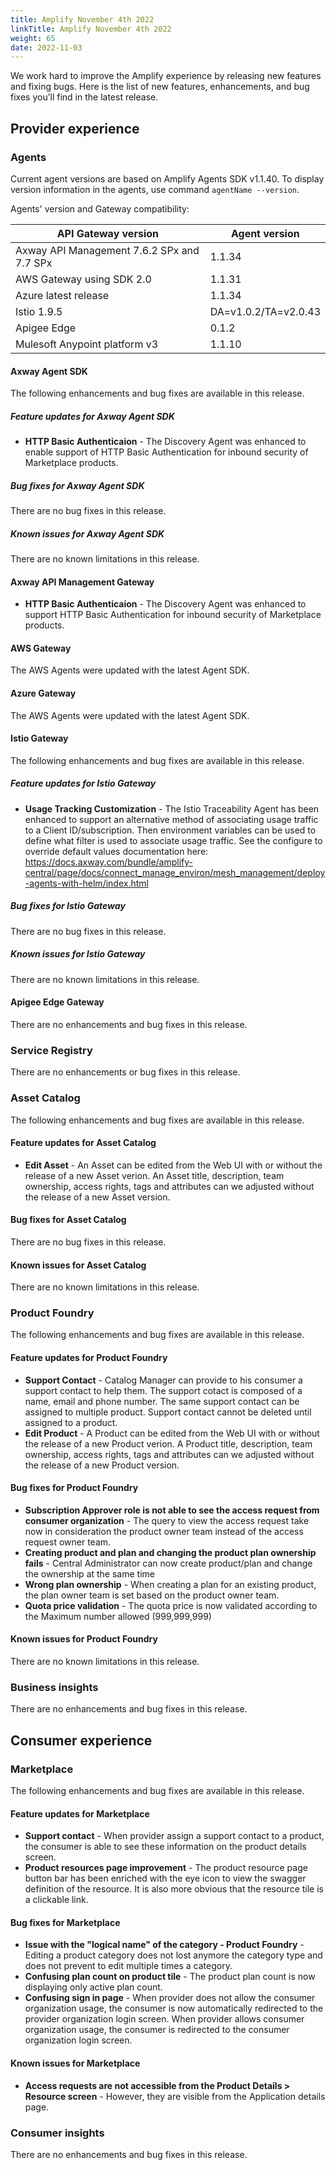 ```yaml
---
title: Amplify November 4th 2022
linkTitle: Amplify November 4th 2022
weight: 65
date: 2022-11-03
---
```

We work hard to improve the Amplify experience by releasing new features and fixing bugs. Here is the list of new features, enhancements, and bug fixes you’ll find in the latest release.

## Provider experience

### Agents

Current agent versions are based on Amplify Agents SDK v1.1.40. To display version information in the agents, use command `agentName --version`.

Agents' version and Gateway compatibility:

| API Gateway version                        | Agent version        |
|--------------------------------------------|----------------------|
| Axway API Management 7.6.2 SPx and 7.7 SPx | 1.1.34               |
| AWS Gateway using SDK 2.0                  | 1.1.31               |
| Azure latest release                       | 1.1.34               |
| Istio 1.9.5                                | DA=v1.0.2/TA=v2.0.43 |
| Apigee Edge                                | 0.1.2                |
| Mulesoft Anypoint platform v3              | 1.1.10               |

#### Axway Agent SDK

The following enhancements and bug fixes are available in this release.

##### Feature updates for Axway Agent SDK

* **HTTP Basic Authenticaion** - The Discovery Agent was enhanced to enable support of HTTP Basic Authentication for inbound security of Marketplace products.

##### Bug fixes for Axway Agent SDK

There are no bug fixes in this release.

##### Known issues for Axway Agent SDK

There are no known limitations in this release.

#### Axway API Management Gateway

* **HTTP Basic Authenticaion** - The Discovery Agent was enhanced to support HTTP Basic Authentication for inbound security of Marketplace products.

#### AWS Gateway

The AWS Agents were updated with the latest Agent SDK.

#### Azure Gateway

The AWS Agents were updated with the latest Agent SDK.

#### Istio Gateway

The following enhancements and bug fixes are available in this release.

##### Feature updates for Istio Gateway

* **Usage Tracking Customization** - The Istio Traceability Agent has been enhanced to support an alternative method of associating usage traffic to a Client ID/subscription.  Then environment variables can be used to define what filter is used to associate usage traffic.   See the configure to override default values documentation here:  https://docs.axway.com/bundle/amplify-central/page/docs/connect_manage_environ/mesh_management/deploy-agents-with-helm/index.html 

##### Bug fixes for Istio Gateway

There are no bug fixes in this release.

##### Known issues for Istio Gateway

There are no known limitations in this release.

#### Apigee Edge Gateway

There are no enhancements and bug fixes in this release.

### Service Registry

There are no enhancements or bug fixes in this release.

### Asset Catalog

The following enhancements and bug fixes are available in this release.

#### Feature updates for Asset Catalog

* **Edit Asset** - An Asset can be edited from the Web UI with or without the release of a new Asset verion. An Asset title, description, team ownership, access rights, tags and attributes can we adjusted without the release of a new Asset version.

#### Bug fixes for Asset Catalog

There are no bug fixes in this release.

#### Known issues for Asset Catalog

There are no known limitations in this release.

### Product Foundry

The following enhancements and bug fixes are available in this release.

#### Feature updates for Product Foundry

* **Support Contact** - Catalog Manager can provide to his consumer a support contact to help them. The support cotact is composed of a name, email and phone number. The same support contact can be assigned to multiple product. Support contact cannot be deleted until assigned to a product.
* **Edit Product** - A Product can be edited from the Web UI with or without the release of a new Product verion. A Product title, description, team ownership, access rights, tags and attributes can we adjusted without the release of a new Product version.

#### Bug fixes for Product Foundry

* **Subscription Approver role is not able to see the access request from consumer organization** - The query to view the access request take now in consideration the product owner team instead of the access request owner team.
* **Creating product and plan and changing the product plan ownership fails** - Central Administrator can now create product/plan and change the ownership at the same time
* **Wrong plan ownership** - When creating a plan for an existing product, the plan owner team is set based on the product owner team.
* **Quota price validation** - The quota price is now validated according to the Maximum number allowed (999,999,999)

#### Known issues for Product Foundry

There are no known limitations in this release.

### Business insights

There are no enhancements and bug fixes in this release.

## Consumer experience

### Marketplace

The following enhancements and bug fixes are available in this release.

#### Feature updates for Marketplace

* **Support contact** - When provider assign a support contact to a product, the consumer is able to see these information on the product details screen.
* **Product resources page improvement** - The product resource page button bar has been enriched with the eye icon to view the swagger definition of the resource. It is also more obvious that the resource tile is a clickable link.

#### Bug fixes for Marketplace

* **Issue with the "logical name" of the category - Product Foundry** - Editing a product category does not lost anymore the category type and does not prevent to edit multiple times a category.
* **Confusing plan count on product tile** - The product plan count is now displaying only active plan count.
* **Confusing sign in page** - When provider does not allow the consumer organization usage, the consumer is now automatically redirected to the provider organization login screen. When provider allows consumer organization usage, the consumer is redirected to the consumer organization login screen.

#### Known issues for Marketplace

* **Access requests are not accessible from the Product Details > Resource screen** - However, they are visible from the Application details page.

### Consumer insights

There are no enhancements and bug fixes in this release.
